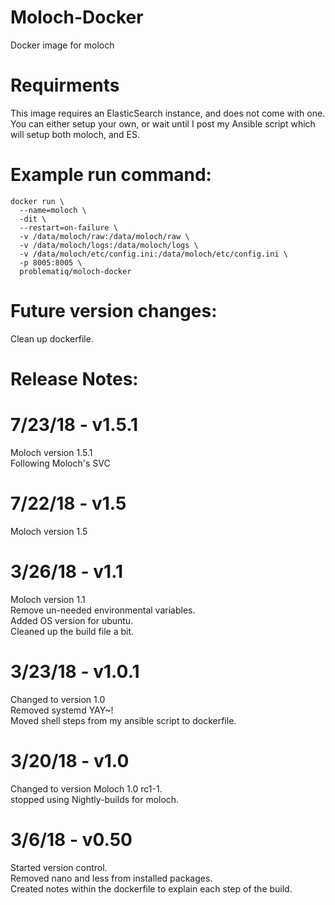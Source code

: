 # Moloch-Docker
Docker image for moloch


# Requirments
This image requires an ElasticSearch instance, and does not come with one. \
You can either setup your own, or wait until I post my Ansible script which will setup both moloch, and ES.

# Example run command:
```
docker run \
  --name=moloch \
  -dit \
  --restart=on-failure \
  -v /data/moloch/raw:/data/moloch/raw \
  -v /data/moloch/logs:/data/moloch/logs \
  -v /data/moloch/etc/config.ini:/data/moloch/etc/config.ini \
  -p 8005:8005 \
  problematiq/moloch-docker
```

# Future version changes:
Clean up dockerfile.

# Release Notes:
# 7/23/18 - v1.5.1
Moloch version 1.5.1 \
Following Moloch's SVC

# 7/22/18 - v1.5
Moloch version 1.5

# 3/26/18 - v1.1
Moloch version 1.1 \
Remove un-needed environmental variables. \
Added OS version for ubuntu. \
Cleaned up the build file a bit.

# 3/23/18 - v1.0.1
Changed to version 1.0 \
Removed systemd YAY~! \
Moved shell steps from my ansible script to dockerfile.

# 3/20/18 - v1.0
Changed to version Moloch 1.0 rc1-1. \
stopped using Nightly-builds for moloch.

# 3/6/18 - v0.50
Started version control. \
Removed nano and less from installed packages. \
Created notes within the dockerfile to explain each step of the build.
